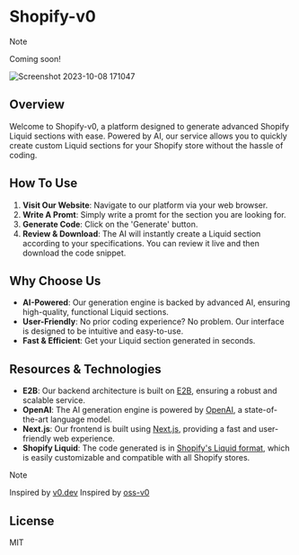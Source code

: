 # Shopify-v0

> [!NOTE]  
> Coming soon!

![Screenshot 2023-10-08 171047](https://github.com/BankkRoll/shopify-v0/assets/106103625/af57b6f8-55c9-4bc8-9e98-ab20c893c9ff)

## Overview
Welcome to Shopify-v0, a platform designed to generate advanced Shopify Liquid sections with ease. Powered by AI, our service allows you to quickly create custom Liquid sections for your Shopify store without the hassle of coding.

## How To Use
1. **Visit Our Website**: Navigate to our platform via your web browser.
2. **Write A Promt**: Simply write a promt for the section you are looking for.
3. **Generate Code**: Click on the 'Generate' button.
4. **Review & Download**: The AI will instantly create a Liquid section according to your specifications. You can review it live and then download the code snippet.

## Why Choose Us
- **AI-Powered**: Our generation engine is backed by advanced AI, ensuring high-quality, functional Liquid sections.
- **User-Friendly**: No prior coding experience? No problem. Our interface is designed to be intuitive and easy-to-use.
- **Fast & Efficient**: Get your Liquid section generated in seconds.

## Resources & Technologies
- **E2B**: Our backend architecture is built on [E2B](https://e2b.dev/docs), ensuring a robust and scalable service.
- **OpenAI**: The AI generation engine is powered by [OpenAI](https://openai.com/), a state-of-the-art language model.
- **Next.js**: Our frontend is built using [Next.js](https://nextjs.org/), providing a fast and user-friendly web experience.
- **Shopify Liquid**: The code generated is in [Shopify's Liquid format](https://shopify.dev/docs/themes/liquid/reference), which is easily customizable and compatible with all Shopify stores.

> [!NOTE]  
> Inspired by [v0.dev](https://v0.dev)
> Inspired by [oss-v0](https://github.com/mlejva/oss-v0)

## License
MIT